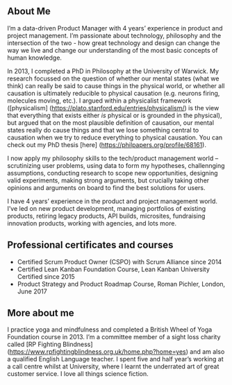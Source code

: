 ## About Me

I’m a data-driven Product Manager with 4 years’ experience in product and project management. I’m passionate about technology, philosophy and the intersection of the two - how great technology and design can change the way we live and change our understanding of the most basic concepts of human knowledge.

In 2013, I completed a PhD in Philosophy at the University of Warwick. My research focussed on the question of whether our mental states (what we think) can really be said to cause things in the physical world, or whether all causation is ultimately reducible to physical causation (e.g. neurons firing, molecules moving, etc.). I argued within a physicalist framework ([physicalism] (https://plato.stanford.edu/entries/physicalism/) is the view that everything that exists either _is_ physical or is grounded in the physical), but argued that on the most plausible definition of causation, our mental states really do cause things and that we lose something central to causation when we try to reduce everything to physical causation. You can check out my PhD thesis [here] (https://philpapers.org/profile/68161). 

I now apply my philosophy skills to the tech/product management world – scrutinizing user problems, using data to form my hypotheses, challennging assumptions, conducting research to scope new opportunities, designing valid experiments, making strong arguments, but crucially taking other opinions and arguments on board to find the best solutions for users. 

I have 4 years’ experience in the product and project management world. I’ve led on new product development, managing portfolios of existing products, retiring legacy products, API builds, microsites, fundraising innovation products, working with agencies, and lots more.   

## Professional certificates and courses
- Certified Scrum Product Owner (CSPO) with Scrum Alliance since 2014
- Certified Lean Kanban Foundation Course, Lean Kanban University Certified since 2015
- Product Strategy and Product Roadmap Course, Roman Pichler, London,  June 2017

## More about me 
I practice yoga and mindfulness and completed a British Wheel of Yoga Foundation course in 2013. I’m a committee member of a sight loss charity called [RP Fighting Blindness] (https://www.rpfightingblindness.org.uk/home.php?home=yes) and am also a qualified English Language teacher. I spent five and half year’s working at a call centre whilst at University, where I learnt the underrated art of great customer service. I love all things science fiction. 
